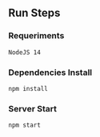 ## Run Steps

### Requeriments

```NodeJS 14```

### Dependencies Install

```npm install```

### Server Start

```npm start```